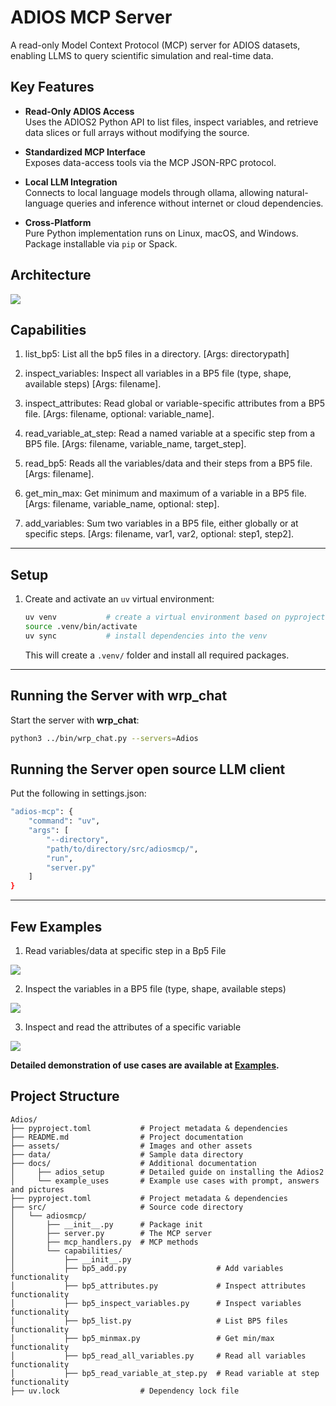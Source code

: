 # ADIOS MCP Server

A read-only Model Context Protocol (MCP) server for ADIOS datasets, enabling LLMS to query scientific simulation and real-time data.

## Key Features

- **Read-Only ADIOS Access**  
  Uses the ADIOS2 Python API to list files, inspect variables, and retrieve data slices or full arrays without modifying the source.

- **Standardized MCP Interface**  
  Exposes data-access tools via the MCP JSON-RPC protocol.

- **Local LLM Integration**  
  Connects to local language models through ollama, allowing natural-language queries and inference without internet or cloud dependencies.

- **Cross-Platform**  
  Pure Python implementation runs on Linux, macOS, and Windows. Package installable via `pip` or Spack.

## Architecture

 ![](https://github.com/iowarp/scientific-mcps/blob/main/Adios/assets/architecture.png)

## Capabilities

 1. list_bp5: List all the bp5 files in a directory. [Args: directorypath] 

 2. inspect_variables: Inspect all variables in a BP5 file (type, shape, available steps)  [Args: filename]. 

 3. inspect_attributes: Read global or variable-specific attributes from a BP5 file. [Args: filename, optional: variable_name]. 

 4. read_variable_at_step: Read a named variable at a specific step from a BP5 file.  [Args: filename, variable_name, target_step]. 

 5. read_bp5: Reads all the variables/data and their steps from a BP5 file. [Args: filename].

 6. get_min_max: Get minimum and maximum of a variable in a BP5 file. [Args: filename, variable_name, optional: step]. 

 7. add_variables: Sum two variables in a BP5 file, either globally or at specific steps. [Args: filename, var1, var2, optional: step1, step2].

---

## Setup
1. Create and activate an `uv` virtual environment:
   ```bash
   uv venv           # create a virtual environment based on pyproject.toml
   source .venv/bin/activate
   uv sync           # install dependencies into the venv
   ```
   This will create a `.venv/` folder and install all required packages.

--- 
## Running the Server with wrp_chat
Start the server with **wrp_chat**:
```bash
python3 ../bin/wrp_chat.py --servers=Adios
```

## Running the Server open source LLM client
Put the following in settings.json:
```bash
"adios-mcp": {
    "command": "uv",
    "args": [
        "--directory",
        "path/to/directory/src/adiosmcp/",
        "run",
        "server.py"
    ]
}

```
---

## Few Examples

1. Read variables/data at specific step in a Bp5 File 

 ![](https://github.com/iowarp/scientific-mcps/blob/main/Adios/assets/read_steps.png)

2. Inspect the variables in a BP5 file (type, shape, available steps)

 ![](https://github.com/iowarp/scientific-mcps/blob/main/Adios/assets/steps.png)

3. Inspect and read the attributes of a specific variable

 ![](https://github.com/iowarp/scientific-mcps/blob/main/Adios/assets/attributes.png)

**Detailed demonstration of use cases are available at [Examples](https://github.com/sohamvsonar/scientific-mcps/tree/main/Adios/docs/example_uses.md).**

## Project Structure
```text
Adios/
├── pyproject.toml           # Project metadata & dependencies
├── README.md                # Project documentation
├── assets/                  # Images and other assets
├── data/                    # Sample data directory
├── docs/                    # Additional documentation
│     ├── adios_setup        # Detailed guide on installing the Adios2
│     └── example_uses       # Example use cases with prompt, answers and pictures
├── pyproject.toml           # Project metadata & dependencies
├── src/                     # Source code directory
│   └── adiosmcp/
│       ├── __init__.py      # Package init
│       ├── server.py        # The MCP server
│       ├── mcp_handlers.py  # MCP methods
│       └── capabilities/
│           ├── __init__.py
│           ├── bp5_add.py                    # Add variables functionality
│           ├── bp5_attributes.py             # Inspect attributes functionality
│           ├── bp5_inspect_variables.py      # Inspect variables functionality
│           ├── bp5_list.py                   # List BP5 files functionality
│           ├── bp5_minmax.py                 # Get min/max functionality
│           ├── bp5_read_all_variables.py     # Read all variables functionality
│           ├── bp5_read_variable_at_step.py  # Read variable at step functionality
├── uv.lock                  # Dependency lock file
```